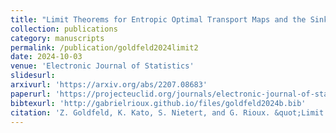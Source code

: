 ```yaml
---
title: "Limit Theorems for Entropic Optimal Transport Maps and the Sinkhorn Divergence"
collection: publications
category: manuscripts
permalink: /publication/goldfeld2024limit2
date: 2024-10-03
venue: 'Electronic Journal of Statistics'
slidesurl: 
arxivurl: 'https://arxiv.org/abs/2207.08683'
paperurl: 'https://projecteuclid.org/journals/electronic-journal-of-statistics/volume-18/issue-1/Limit-theorems-for-entropic-optimal-transport-maps-and-Sinkhorn-divergence/10.1214/24-EJS2217.full'
bibtexurl: 'http://gabrielrioux.github.io/files/goldfeld2024b.bib'
citation: 'Z. Goldfeld, K. Kato, S. Nietert, and G. Rioux. &quot;Limit Theorems for Entropic Optimal Transport Maps and the Sinkhorn Divergence.&quot; <i>Electronic Journal of Statistics</i>. 34(2), 18(1), 2024, pp.980-1041.'
---
```

